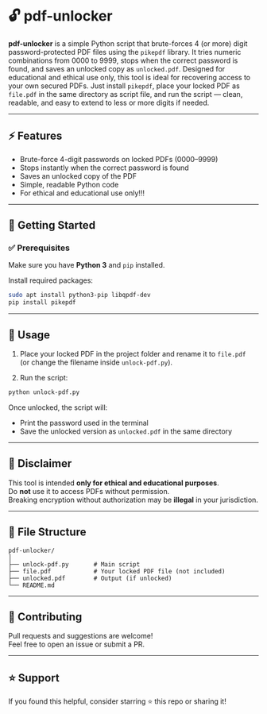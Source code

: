 # 🔓 pdf-unlocker

**pdf-unlocker** is a simple Python script that brute-forces 4 (or more) digit password-protected PDF files using the `pikepdf` library. It tries numeric combinations from 0000 to 9999, stops when the correct password is found, and saves an unlocked copy as `unlocked.pdf`. Designed for educational and ethical use only, this tool is ideal for recovering access to your own secured PDFs. Just install `pikepdf`, place your locked PDF as `file.pdf` in the same directory as script file, and run the script — clean, readable, and easy to extend to less or more digits if needed.

---

## ⚡ Features

- Brute-force 4-digit passwords on locked PDFs (0000–9999)
- Stops instantly when the correct password is found
- Saves an unlocked copy of the PDF
- Simple, readable Python code
- For ethical and educational use only!!!

---

## 🚀 Getting Started

### ✅ Prerequisites

Make sure you have **Python 3** and `pip` installed.

Install required packages:

```bash
sudo apt install python3-pip libqpdf-dev
pip install pikepdf
```

---

## 📂 Usage

1. Place your locked PDF in the project folder and rename it to `file.pdf`  
   (or change the filename inside `unlock-pdf.py`).

2. Run the script:

```bash
python unlock-pdf.py
```

Once unlocked, the script will:
- Print the password used in the terminal
- Save the unlocked version as `unlocked.pdf` in the same directory

---

## 🔐 Disclaimer

This tool is intended **only for ethical and educational purposes**.  
Do **not** use it to access PDFs without permission.  
Breaking encryption without authorization may be **illegal** in your jurisdiction.

---

## 📁 File Structure

```
pdf-unlocker/
│
├── unlock-pdf.py       # Main script
├── file.pdf            # Your locked PDF file (not included)
├── unlocked.pdf        # Output (if unlocked)
└── README.md
```

---

## 🤝 Contributing

Pull requests and suggestions are welcome!  
Feel free to open an issue or submit a PR.

---

## ⭐️ Support

If you found this helpful, consider starring ⭐ this repo or sharing it!
